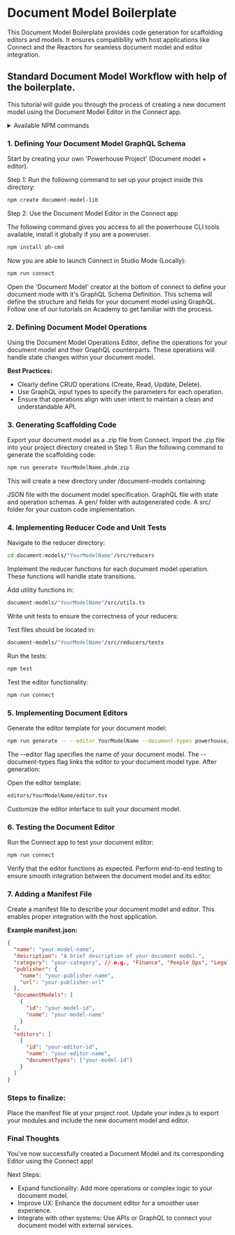 # Document Model Boilerplate

This Document Model Boilerplate provides code generation for scaffolding editors and models.
It ensures compatibility with host applications like Connect and the Reactors for seamless document model and editor integration.

## Standard Document Model Workflow with help of the boilerplate.

This tutorial will guide you through the process of creating a new document model using the Document Model Editor in the Connect app.

<details>
<summary>Available NPM commands</summary>

- `generate`: Updates the generated code according to the JSON spec and GraphQL schema of your document model, made in Connect.
- `lint`: Checks for errors with ESLint and TypeScript checking.
- `format`: Formats the code using Prettier.
- `build`: Builds the library project using Vite.
- `storybook`: Starts Storybook in development mode.
- `build-storybook`: Builds Storybook.
- `test`: Runs Jest for testing.

</details>

### 1. Defining Your Document Model GraphQL Schema

Start by creating your own 'Powerhouse Project' (Document model + editor).

Step 1: Run the following command to set up your project inside this directory:

```bash
npm create document-model-lib
```

Step 2: Use the Document Model Editor in the Connect app

The following command gives you access to all the powerhouse CLI tools available, install it globally if you are a poweruser.

```bash
npm install ph-cmd
```

Now you are able to launch Connect in Studio Mode (Locally):

```bash
npm run connect
```

Open the 'Document Model' creator at the bottom of connect to define your document mode with it's GraphQL Schema Definition.
This schema will define the structure and fields for your document model using GraphQL.
Follow one of our tutorials on Academy to get familiar with the process.

### 2. Defining Document Model Operations

Using the Document Model Operations Editor, define the operations for your document model and their GraphQL counterparts.
These operations will handle state changes within your document model.

**Best Practices:**

- Clearly define CRUD operations (Create, Read, Update, Delete).
- Use GraphQL input types to specify the parameters for each operation.
- Ensure that operations align with user intent to maintain a clean and understandable API.

### 3. Generating Scaffolding Code

Export your document model as a .zip file from Connect.
Import the .zip file into your project directory created in Step 1.
Run the following command to generate the scaffolding code:

```bash
npm run generate YourModelName.phdm.zip
```

This will create a new directory under /document-models containing:

JSON file with the document model specification.
GraphQL file with state and operation schemas.
A gen/ folder with autogenerated code.
A src/ folder for your custom code implementation.

### 4. Implementing Reducer Code and Unit Tests

Navigate to the reducer directory:

```bash
cd document-models/"YourModelName"/src/reducers
```

Implement the reducer functions for each document model operation. These functions will handle state transitions.

Add utility functions in:

```bash
document-models/"YourModelName"/src/utils.ts
```

Write unit tests to ensure the correctness of your reducers:

Test files should be located in:

```bash
document-models/"YourModelName"/src/reducers/tests
```

Run the tests:

```bash
npm test
```

Test the editor functionality:

```bash
npm run connect
```

### 5. Implementing Document Editors

Generate the editor template for your document model:

```bash
npm run generate -- --editor YourModelName --document-types powerhouse/YourModelName
```

The --editor flag specifies the name of your document model.
The --document-types flag links the editor to your document model type.
After generation:

Open the editor template:

```bash
editors/YourModelName/editor.tsx
```

Customize the editor interface to suit your document model.

### 6. Testing the Document Editor

Run the Connect app to test your document editor:

```bash
npm run connect
```

Verify that the editor functions as expected.
Perform end-to-end testing to ensure smooth integration between the document model and its editor.

### 7. Adding a Manifest File

Create a manifest file to describe your document model and editor. This enables proper integration with the host application.

**Example manifest.json:**

```json
{
  "name": "your-model-name",
  "description": "A brief description of your document model.",
  "category": "your-category", // e.g., "Finance", "People Ops", "Legal"
  "publisher": {
    "name": "your-publisher-name",
    "url": "your-publisher-url"
  },
  "documentModels": [
    {
      "id": "your-model-id",
      "name": "your-model-name"
    }
  ],
  "editors": [
    {
      "id": "your-editor-id",
      "name": "your-editor-name",
      "documentTypes": ["your-model-id"]
    }
  ]
}
```

### Steps to finalize:

Place the manifest file at your project root.
Update your index.js to export your modules and include the new document model and editor.

### Final Thoughts

You've now successfully created a Document Model and its corresponding Editor using the Connect app!

Next Steps:

- Expand functionality: Add more operations or complex logic to your document model.
- Improve UX: Enhance the document editor for a smoother user experience.
- Integrate with other systems: Use APIs or GraphQL to connect your document model with external services.
